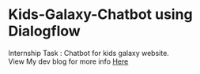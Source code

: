 # Kids-Galaxy-Chatbot using Dialogflow
Internship Task : Chatbot for kids galaxy website.<br>
View My dev blog for more info [Here](https://dev.to/ketan_patil/chatbot-for-your-website-using-dialogflow-fc7)


